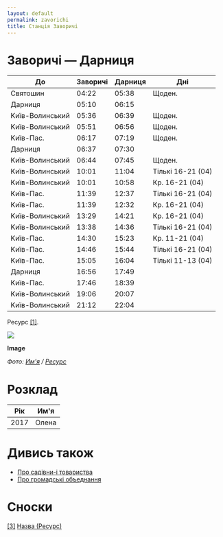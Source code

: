 ```yaml
---
layout: default
permalink: zavorichi
title: Станцiя Заворичi
---
```


# Заворичi — Дарниця

|До|Заворичi|Дарниця|Днi|
|-|-|-|-|
|Святошин|04:22|05:38|Щоден.|
|Дарниця|05:10|06:15|
|Kиїв-Волинський|05:36|06:39|Щоден.|
|Kиїв-Волинський|05:51|06:56|Щоден.|
|Kиїв-Пас.|06:17|07:19|Щоден.|
|Дарниця|06:37|07:30|
|Kиїв-Волинський|06:44|07:45|Щоден.|
|Kиїв-Волинський|10:01|11:04|Тiлькi 16-21 (04)|
|Kиїв-Волинський|10:01|10:58|Кр. 16-21 (04)|
|Kиїв-Пас.|11:39|12:37|Тiлькi 16-21 (04)|
|Kиїв-Пас.|11:39|12:32|Кр. 16-21 (04)|
|Kиїв-Волинський|13:29|14:21|Кр. 16-21 (04)|
|Kиїв-Волинський|13:38|14:36|Тiлькi 16-21 (04)|
|Kиїв-Пас.|14:30|15:23|Кр. 11-21 (04)|
|Kиїв-Пас.|14:46|15:44|Тiлькi 16-21 (04)|
|Kиїв-Пас.|15:05|16:04|Тiлькi 11-13 (04)|
|Дарниця|16:56|17:49|
|Kиїв-Пас.|17:46|18:39|
|Kиїв-Волинський|19:06|20:07|
|Kиїв-Волинський|21:12|22:04|

Ресурс <span id="a1">[\[1\]](#f1)</span>.

![](/encyclopedia/images/{{page.permalink}}.jpg)

**Image**

*Фото: [Им'я](index) / [Ресурс](index)*

# Розклад

|Рiк|Им'я|
|-|-|
|2017|Олена|


# Дивись також

+ [Про садівни-і товариства](pro-sadivnici-tovaristva)
+ [Про громадськi объеднання](pro-gromadski-obiednannya)

# Сноски

[[3]](#a3) <span id="f3"></span> [Назва (Ресурс)](index)

